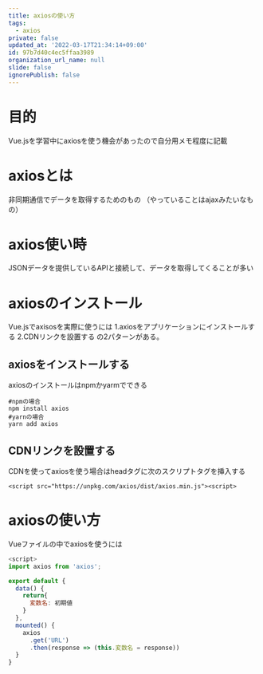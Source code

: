 ```yaml
---
title: axiosの使い方
tags:
  - axios
private: false
updated_at: '2022-03-17T21:34:14+09:00'
id: 97b7d40c4ec5ffaa3989
organization_url_name: null
slide: false
ignorePublish: false
---
```

# 目的
Vue.jsを学習中にaxiosを使う機会があったので自分用メモ程度に記載

# axiosとは
非同期通信でデータを取得するためのもの
（やっていることはajaxみたいなもの）

# axios使い時
JSONデータを提供しているAPIと接続して、データを取得してくることが多い

# axiosのインストール

Vue.jsでaxisosを実際に使うには
1.axiosをアプリケーションにインストールする
2.CDNリンクを設置する
の2パターンがある。

## axiosをインストールする
axiosのインストールはnpmかyarmでできる
```
#npmの場合
npm install axios
#yarnの場合
yarn add axios
```
## CDNリンクを設置する
CDNを使ってaxiosを使う場合はheadタグに次のスクリプトタグを挿入する
```
<script src="https://unpkg.com/axios/dist/axios.min.js"><script>
```

# axiosの使い方
Vueファイルの中でaxiosを使うには
```vuejs:Vue.js
<script>
import axios from 'axios';

export default {
  data() {
    return{
      変数名: 初期値
    }
  },
  mounted() {
    axios
      .get('URL')
      .then(response => (this.変数名 = response))
  }
}
```
